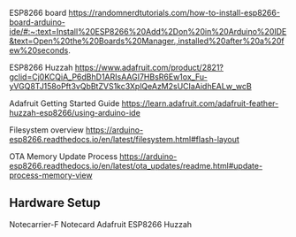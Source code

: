 
ESP8266 board
https://randomnerdtutorials.com/how-to-install-esp8266-board-arduino-ide/#:~:text=Install%20ESP8266%20Add%2Don%20in%20Arduino%20IDE&text=Open%20the%20Boards%20Manager.,installed%20after%20a%20few%20seconds.

ESP8266 Huzzah
https://www.adafruit.com/product/2821?gclid=Cj0KCQiA_P6dBhD1ARIsAAGI7HBsR6Ew1ox_Fu-yVGQ8TJ158oPft3vQbBtZVS1kc3XplQeAzM2sUCIaAidhEALw_wcB

Adafruit Getting Started Guide
https://learn.adafruit.com/adafruit-feather-huzzah-esp8266/using-arduino-ide


Filesystem overview
https://arduino-esp8266.readthedocs.io/en/latest/filesystem.html#flash-layout

OTA Memory Update Process
https://arduino-esp8266.readthedocs.io/en/latest/ota_updates/readme.html#update-process-memory-view


## Hardware Setup
Notecarrier-F
Notecard
Adafruit ESP8266 Huzzah
